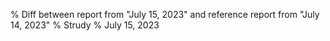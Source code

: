 % Diff between report from "July 15, 2023" and reference report from "July 14, 2023"
% Strudy
% July 15, 2023


